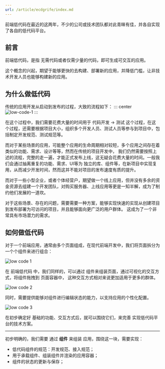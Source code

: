 ```yaml
---
url: /article/ecdgrife/index.md
---
```

前端低代码在最近的这两年，不少的公司或技术团队都对此青睐有佳，并各自实现了各自的低代码平台。

## 前言

前端低代码，是指 无需代码或者仅需少量的代码，即可生成可交互的应用。

这个概念的兴起，期望于能够更快的去构建、部署新的应用，并降低门槛，让非技术开发人员也能够构建新的应用。

## 为什么做低代码

传统的应用开发从启动到发布的过程，大致的流程如下：
::: center
![low-code-1](//assets.processon.com/chart_image/6320a2fb637689341d579d34.png)
:::

在这个过程中，我们需要花费大量的时间用于 代码开发 -> 测试 这个过程，在这个过程，还需要根据项目大小，组织多个开发人员、测试人员等参与到项目中，包括制定开发规范、测试规范等。

而对于某些场景的应用，可能整个应用的生命周期相对较短，多个应用之间存在着类似的功能、需求、设计等等，然而在传统的项目开发中，
我们仍然需要按照上述的流程，完整的走一遍，才能正式发布上线，这无疑会花费大量的时间。一般我们会通过抽离重复的功能、需求、UI等为
独立的库、组件等，在新项目中实现复用，从而减少开发时间，然而这并不能对项目的发布速度有质的提升。

而对于一些小型企业，或者个体经营户，期望做一个线上应用，但并没有多余的资金资源去组建一个开发团队，对购买服务器、上线应用等更是一知半解，成为了制约他们发展的一道坎。

对于这些场景、存在的问题，需要需要一种方案，能够实现快速的实现从创建项目到发布部署为可访问的项目，并且能够面向更广泛的用户群体。
这成为了一个非常具有市场潜力的需求。

## 如何做低代码

对于一个前端应用，通常由多个页面组成，在现代前端开发中，我们将页面拆分为一个个组件来进行组合：

![low code 1](//assets.processon.com/chart_image/6320ccbf1efad46b0aa9d631.png)

在 前端低代码 中，我们同样的，可以通过 组件来组装页面，通过可视化的交互方式，将组件拖拽到 页面容器中，
这种交互方式相对来说更加适用于更多的群体。

![low code 2](//assets.processon.com/chart_image/6320d1830e3e743f58315ed7.png)

同时，需要提供能够对组件进行编辑状态的能力，以支持应用的个性化配置。

![low code 3](//assets.processon.com/chart_image/6321b4420e3e743f5833bbc8.png)

在初步确定好 基础的功能、交互方式后，就可以围绕它们，来完善 实现低代码平台的技术方案。

***

初步明确的，我们需要 通过 **组件** 来组装 应用，围绕这一块，需要实现：

* 低代码组件的规范：开发规范、接入规范；
* 用于承载组件、组装组件并渲染的应用容器；
* 组件的状态的更新与保存；
